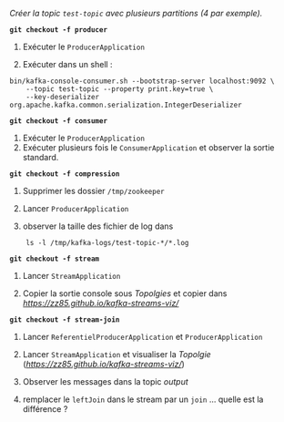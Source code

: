 
_Créer la topic `test-topic` avec plusieurs partitions (4 par exemple)._

**`git checkout -f producer`**

1. Exécuter le `ProducerApplication`

2. Exécuter dans un shell :
```
bin/kafka-console-consumer.sh --bootstrap-server localhost:9092 \
    --topic test-topic --property print.key=true \
    --key-deserializer org.apache.kafka.common.serialization.IntegerDeserializer
```

**`git checkout -f consumer`**

1. Exécuter le `ProducerApplication`
2. Exécuter plusieurs fois le `ConsumerApplication` et observer la sortie standard.


**`git checkout -f compression`**

1. Supprimer les dossier `/tmp/zookeeper`

2. Lancer `ProducerApplication`

3. observer la taille des fichier de log dans
```
    ls -l /tmp/kafka-logs/test-topic-*/*.log
```

**`git checkout -f stream`**

1. Lancer `StreamApplication`

2. Copier la sortie console sous _Topolgies_ et copier dans _https://zz85.github.io/kafka-streams-viz/_

**`git checkout -f stream-join`**

1. Lancer `ReferentielProducerApplication` et `ProducerApplication`

2. Lancer `StreamApplication` et visualiser la _Topolgie_ (_https://zz85.github.io/kafka-streams-viz/_)

3. Observer les messages dans la topic _output_

4. remplacer le `leftJoin` dans le stream par un `join` ... quelle est la différence ?


